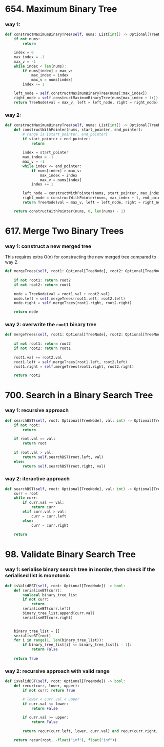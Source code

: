 # 654. Maximum Binary Tree
### way 1:
```PYTHON
def constructMaximumBinaryTree(self, nums: List[int]) -> Optional[TreeNode]:
    if not nums:
        return 

    index = 0
    max_index = -1
    max_v = -1
    while index < len(nums):
        if nums[index] > max_v:
            max_index = index
            max_v = nums[index] 
        index += 1

    left_node = self.constructMaximumBinaryTree(nums[:max_index])
    right_node = self.constructMaximumBinaryTree(nums[max_index + 1:])
    return TreeNode(val = max_v, left = left_node, right = right_node)
```
### way 2: 
```PYTHON
def constructMaximumBinaryTree(self, nums: List[int]) -> Optional[TreeNode]:
    def constructWithPointer(nums, start_pointer, end_pointer):
        # range is [start_pointer, end_pointer]
        if start_pointer > end_pointer: 
            return
    
        index = start_pointer
        max_index = -1
        max_v = -1
        while index <= end_pointer:
            if nums[index] > max_v:
                max_index = index
                max_v = nums[index] 
            index += 1

        left_node = constructWithPointer(nums, start_pointer, max_index - 1)
        right_node = constructWithPointer(nums, max_index + 1, end_pointer)
        return TreeNode(val = max_v, left = left_node, right = right_node)

    return constructWithPointer(nums, 0, len(nums) - 1)
```

# 617. Merge Two Binary Trees
### way 1: construct a new merged tree
This requires extra O(n) for constructing the new merged tree compared to way 2.
```PYTHON
def mergeTrees(self, root1: Optional[TreeNode], root2: Optional[TreeNode]) -> Optional[TreeNode]:
    
    if not root1: return root2
    if not root2: return root1
    
    node = TreeNode(val = root1.val + root2.val)
    node.left = self.mergeTrees(root1.left, root2.left)
    node.right = self.mergeTrees(root1.right, root2.right)

    return node
```
### way 2: overwrite the `root1` binary tree
```PYTHON
def mergeTrees(self, root1: Optional[TreeNode], root2: Optional[TreeNode]) -> Optional[TreeNode]:
    
    if not root1: return root2
    if not root2: return root1
    
    root1.val += root2.val
    root1.left = self.mergeTrees(root1.left, root2.left)
    root1.right = self.mergeTrees(root1.right, root2.right)

    return root1
```
# 700. Search in a Binary Search Tree
### way 1: recursive approach
```PYTHON
def searchBST(self, root: Optional[TreeNode], val: int) -> Optional[TreeNode]:
    if not root:
        return 
        
    if root.val == val:
        return root
    
    if root.val > val:
        return self.searchBST(root.left, val)
    else:
        return self.searchBST(root.right, val)
```
### way 2: iteractive approach
```PYTHON
def searchBST(self, root: Optional[TreeNode], val: int) -> Optional[TreeNode]:
    curr = root
    while curr:
        if curr.val == val:
            return curr
        elif curr.val > val:
            curr = curr.left
        else:
            curr = curr.right
    
    return
```

# 98. Validate Binary Search Tree
### way 1: serialise binary search tree in inorder, then check if the serialised list is monotonic
```PYTHON
def isValidBST(self, root: Optional[TreeNode]) -> bool:
    def serialiseBT(curr):
        nonlocal binary_tree_list
        if not curr:
            return
        serialiseBT(curr.left)
        binary_tree_list.append(curr.val)
        serialiseBT(curr.right)

    
    binary_tree_list = []
    serialiseBT(root)
    for i in range(1, len(binary_tree_list)):
        if binary_tree_list[i] <= binary_tree_list[i - 1]:
            return False
    
    return True
```
### way 2: recursive approach with valid range
```PYTHON
def isValidBST(self, root: Optional[TreeNode]) -> bool:
    def recur(curr, lower, upper):
        if not curr: return True

        # lower < curr.val < upper
        if curr.val <= lower:
            return False
        
        if curr.val >= upper:
            return False
        
        return recur(curr.left, lower, curr.val) and recur(curr.right, curr.val, upper)

    return recur(root, -float("inf"), float("inf"))
```
